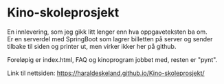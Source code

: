 # Kino-skoleprosjekt

En innlevering, som jeg gikk litt lenger enn hva oppgaveteksten ba om.  
Er en serverdel med SpringBoot som lagrer billetten på server og sender tilbake til siden og printer ut, men virker ikker her på github.  

Foreløpig er index.html, FAQ og kinoprogram jobbet med, resten er "pynt".   

Link til nettsiden: https://haraldeskeland.github.io/Kino-skoleprosjekt/  
